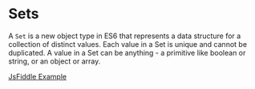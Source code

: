 # Sets

A `Set` is a new object type in ES6 that represents a data structure for a collection of distinct values. Each value in a Set is unique and cannot be duplicated. A value in a Set can be anything - a primitive like boolean or string, or an object or array.

[JsFiddle Example](https://jsfiddle.net/tiwarib/oztehzys/#tabs=result,js,html,css)

